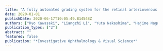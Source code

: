 ```yaml
---
title: "A fully automated grading system for the retinal arteriovenous crossing signs using deep neural network"
date: 2020-01-01
publishDate: 2020-06-17T10:05:49.814548Z
authors: ["Ryo Kawasaki", "Liangzhi Li", "Yuta Nakashima", "Hajime Nagahara", "Takayoshi Ohkubo", "Kohji Nishida"]
publication_types: ["2"]
abstract: ""
featured: false
publication: "*Investigative Ophthalmology & Visual Science*"
---
```


